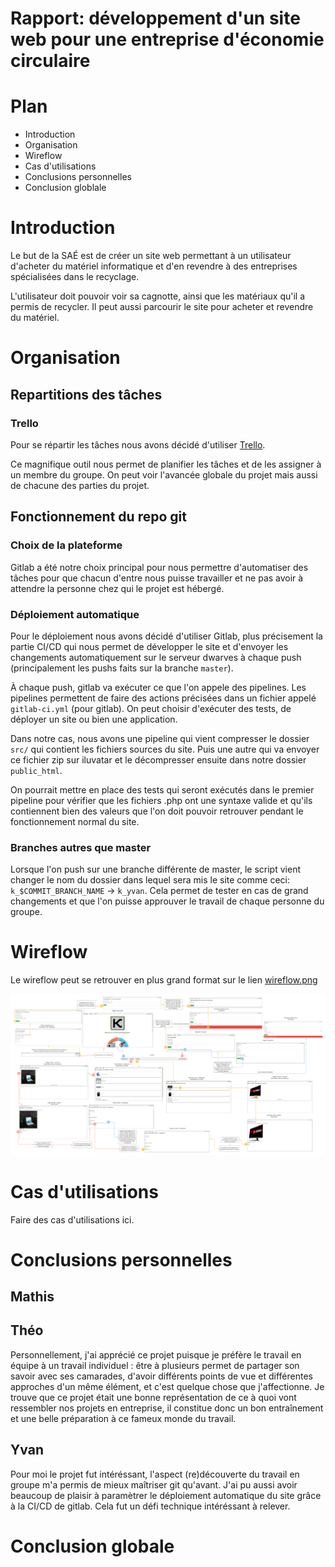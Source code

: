 # Rapport: développement d'un site web pour une entreprise d'économie circulaire

# Plan

- Introduction
- Organisation
- Wireflow
- Cas d'utilisations
- Conclusions personnelles
- Conclusion globlale

# Introduction

Le but de la SAÉ est de créer un site web permettant à un utilisateur d'acheter du matériel informatique et d'en revendre à des entreprises spécialisées dans le recyclage. 

L'utilisateur doit pouvoir voir sa cagnotte, ainsi que les matériaux qu'il a permis de recycler. Il peut aussi parcourir le site pour acheter et revendre du matériel.

# Organisation

##  Repartitions des tâches

### Trello

Pour se répartir les tâches nous avons décidé d'utiliser [Trello](https://trello.com/b/i1b6ghEQ/site).

Ce magnifique outil nous permet de planifier les tâches et de les assigner à un membre du groupe. On peut voir l'avancée globale du projet mais aussi de chacune des parties du projet.

## Fonctionnement du repo git

### Choix de la plateforme

Gitlab a été notre choix principal pour nous permettre d'automatiser des tâches pour que chacun d'entre nous puisse travailler et ne pas avoir à attendre la personne chez qui le projet est hébergé.

### Déploiement automatique

Pour le déploiement nous avons décidé d'utiliser Gitlab, plus précisement la partie CI/CD qui nous permet de développer le site et d'envoyer les changements automatiquement sur le serveur dwarves à chaque push (principalement les pushs faits sur la branche `master`).

À chaque push, gitlab va exécuter ce que l'on appele des pipelines. Les pipelines permettent de faire des actions précisées dans un fichier appelé `gitlab-ci.yml` (pour gitlab). On peut choisir d'exécuter des tests, de déployer un site ou bien une application.

Dans notre cas, nous avons une pipeline qui vient compresser le dossier `src/` qui contient les fichiers sources du site. Puis une autre qui va envoyer ce fichier zip sur iluvatar et le décompresser ensuite dans notre dossier `public_html`.

On pourrait mettre en place des tests qui seront exécutés dans le premier pipeline pour vérifier que les fichiers .php ont une syntaxe valide et qu'ils contiennent bien des valeurs que l'on doit pouvoir retrouver pendant le fonctionnement normal du site.

### Branches autres que master

Lorsque l'on push sur une branche différente de master, le script vient changer le nom du dossier dans lequel sera mis le site comme ceci: `k_$COMMIT_BRANCH_NAME` -> `k_yvan`.
Cela permet de tester en cas de grand changements et que l'on puisse approuver le travail de chaque personne du groupe.

# Wireflow

Le wireflow peut se retrouver en plus grand format sur le lien [wireflow.png](./wireflow.png)

![wireflow](./wireflow.png)

# Cas d'utilisations

Faire des cas d'utilisations ici.

# Conclusions personnelles

## Mathis

## Théo

Personnellement, j'ai apprécié ce projet puisque je préfère le travail en équipe à un travail individuel : être à plusieurs permet de partager son savoir avec ses camarades, d'avoir différents points de vue et différentes approches d'un même élément, et c'est quelque chose que j'affectionne. Je trouve que ce projet était une bonne représentation de ce à quoi vont ressembler nos projets en entreprise, il constitue donc un bon entraînement et une belle préparation à ce fameux monde du travail.

## Yvan

Pour moi le projet fut intéréssant, l'aspect (re)découverte du travail en groupe m'a permis de mieux maîtriser git qu'avant. J'ai pu aussi avoir beaucoup de plaisir à paramètrer le déploiement automatique du site grâce à la CI/CD de gitlab. Cela fut un défi technique intéréssant à relever.

# Conclusion globale
